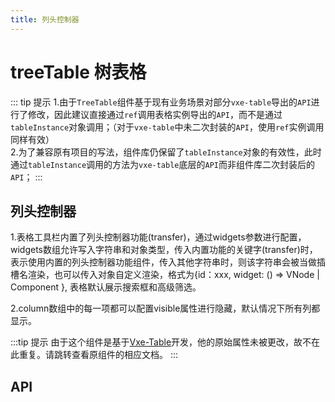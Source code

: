 ```yaml
---
title: 列头控制器
---
```


# treeTable 树表格

<leadInto name="KTreeTable" />

::: tip 提示
1.由于`TreeTable`组件基于现有业务场景对部分`vxe-table`导出的`API`进行了修改，因此建议直接通过`ref`调用表格实例导出的`API`，而不是通过`tableInstance`对象调用；（对于`vxe-table`中未二次封装的`API`，使用`ref`实例调用同样有效）  
2.为了兼容原有项目的写法，组件库仍保留了`tableInstance`对象的有效性，此时通过`tableInstance`调用的方法为`vxe-table`底层的`API`而非组件库二次封装后的`API`；
:::

## 列头控制器

1.表格工具栏内置了列头控制器功能(transfer)，通过widgets参数进行配置，widgets数组允许写入字符串和对象类型，传入内置功能的关键字(transfer)时，表示使用内置的列头控制器功能组件，传入其他字符串时，则该字符串会被当做插槽名渲染，也可以传入对象自定义渲染，格式为{id：xxx, widget: () => VNode | Component }, 表格默认展示搜索框和高级筛选。

2.column数组中的每一项都可以配置visible属性进行隐藏，默认情况下所有列都显示。

<demo path="./transferTreeTable.vue" />

:::tip 提示
由于这个组件是基于[Vxe-Table](https://vxetable.cn/#/table/api)开发，他的原始属性未被更改，故不在此重复。请跳转查看原组件的相应文档。
:::

## API

<API src="../table.json" lang="zh"></API>